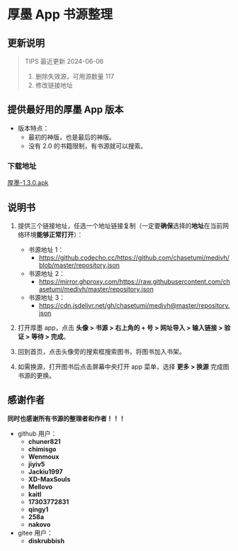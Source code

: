 # 厚墨 App 书源整理

## 更新说明

> TIPS 最近更新
> 2024-06-06
> 1. 删除失效源，可用源数量 117
> 2. 修改链接地址

## 提供最好用的厚墨 App 版本

- 版本特点：
  - 最初的神版，也是最后的神版。
  - 没有 2.0 的书籍限制，有书源就可以搜索。

### 下载地址

[厚墨-1.3.0.apk](https://share.codecho.cc/houmo/houmo-1.3.0.apk)

## 说明书

1. 提供三个链接地址，任选一个地址链接复制（一定要**确保**选择的**地址**在当前网络环境**能够正常打开**）：

   - 书源地址 1：
      - https://github.codecho.cc/https://github.com/chasetumi/medivh/blob/master/repository.json
   - 书源地址 2：
      - https://mirror.ghproxy.com/https://raw.githubusercontent.com/chasetumi/medivh/master/repository.json
   - 书源地址 3：
      - https://cdn.jsdelivr.net/gh/chasetumi/medivh@master/repository.json
2. 打开厚墨 app，点击 **头像 > 书源 > 右上角的 + 号 > 网址导入 > 输入链接 > 验证 > 等待 > 完成**。
3. 回到首页，点击头像旁的搜索框搜索图书，将图书加入书架。
4. 如需换源，打开图书后点击屏幕中央打开 app 菜单，选择 **更多 > 换源** 完成图书源的更换。

## 感谢作者

**同时也感谢所有书源的整理者和作者！！！**

- github 用户：
  - **chuner821**
  - **chimisgo**
  - **Wenmoux**
  - **jiyiv5**
  - **Jackiu1997**
  - **XD-MaxSouls**
  - **Mellovo**
  - **kaitl**
  - **17303772831**
  - **qingy1**
  - **258a**
  - **nakovo**
- gitee 用户：
  - **diskrubbish**
